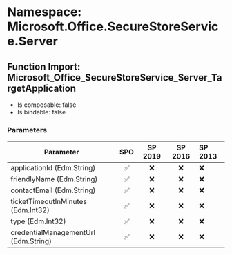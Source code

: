 # Namespace: Microsoft.Office.SecureStoreService.Server

## Function Import: Microsoft_Office_SecureStoreService_Server_TargetApplication

- Is composable: false
- Is bindable: false

### Parameters

Parameter | SPO | SP 2019 | SP 2016 | SP 2013
----------|:---:|:-------:|:-------:|:-------
applicationId (Edm.String) | ✅ | ❌ | ❌ | ❌
friendlyName (Edm.String) | ✅ | ❌ | ❌ | ❌
contactEmail (Edm.String) | ✅ | ❌ | ❌ | ❌
ticketTimeoutInMinutes (Edm.Int32) | ✅ | ❌ | ❌ | ❌
type (Edm.Int32) | ✅ | ❌ | ❌ | ❌
credentialManagementUrl (Edm.String) | ✅ | ❌ | ❌ | ❌